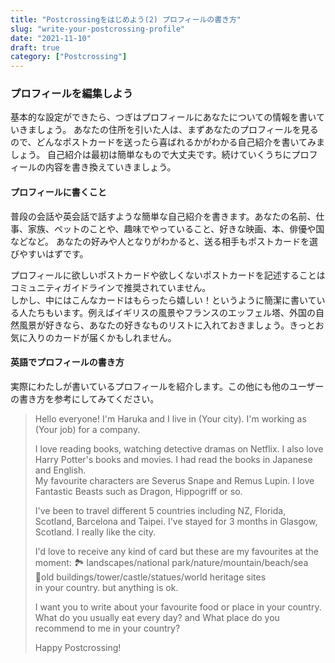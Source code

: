 ```yaml
---
title: "Postcrossingをはじめよう(2) プロフィールの書き方"
slug: "write-your-postcrossing-profile"
date: "2021-11-10"
draft: true
category: ["Postcrossing"]
---
```


### プロフィールを編集しよう

基本的な設定ができたら、つぎはプロフィールにあなたについての情報を書いていきましょう。
あなたの住所を引いた人は、まずあなたのプロフィールを見るので、どんなポストカードを送ったら喜ばれるかがわかる自己紹介を書いてみましょう。
自己紹介は最初は簡単なもので大丈夫です。続けていくうちにプロフィールの内容を書き換えていきましょう。

#### プロフィールに書くこと

普段の会話や英会話で話すような簡単な自己紹介を書きます。あなたの名前、仕事、家族、ペットのことや、趣味でやっていること、好きな映画、本、俳優や国などなど。
あなたの好みや人となりがわかると、送る相手もポストカードを選びやすいはずです。  

プロフィールに欲しいポストカードや欲しくないポストカードを記述することはコミュニティガイドラインで推奨されていません。  
しかし、中にはこんなカードはもらったら嬉しい！というように簡潔に書いている人たちもいます。例えばイギリスの風景やフランスのエッフェル塔、外国の自然風景が好きなら、あなたの好きなものリストに入れておきましょう。きっとお気に入りのカードが届くかもしれません。

#### 英語でプロフィールの書き方

実際にわたしが書いているプロフィールを紹介します。この他にも他のユーザーの書き方を参考にしてみてください。


> Hello everyone! 
> I'm Haruka and I live in (Your city).
> I'm working as (Your job) for a company.
>
> I love reading books, watching detective dramas on Netflix.
> I also love Harry Potter's books and movies. I had read the books in Japanese and English.   
> My favourite characters are Severus Snape and Remus Lupin. 
> I love Fantastic Beasts such as Dragon, Hippogriff or so.  
>
> I've been to travel different 5 countries including NZ, Florida, Scotland, Barcelona and Taipei.
> I've stayed for 3 months in Glasgow, Scotland. I really like the city.
>
> I'd love to receive any kind of card but
> these are my favourites at the moment:
> 🏞 landscapes/national park/nature/mountain/beach/sea  
> 🗼old buildings/tower/castle/statues/world heritage sites  
> in your country. 
> but anything is ok.
>
> I want you to write about your favourite food or place in your country. What do you usually eat every day? and What place do you recommend to me in your country?
>
> Happy Postcrossing!
